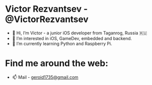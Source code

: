 # Victor Rezvantsev - @VictorRezvantsev
- 👋 Hi, I’m Victor - a junior iOS developer from Taganrog, Russia :ru:
- 👀 I’m interested in iOS, GameDev, embedded and backend.
- 🌱 I’m currently learning Python and Raspberry Pi.

# Find me around the web:
- 📫 Mail - geroid1735@gmail.com

<!---
Geroid/Geroid is a ✨ special ✨ repository because its `README.md` (this file) appears on your GitHub profile.
You can click the Preview link to take a look at your changes.
--->
